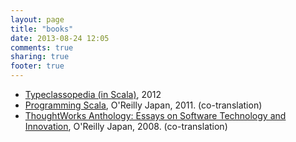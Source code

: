 ```yaml
---
layout: page
title: "books"
date: 2013-08-24 12:05
comments: true
sharing: true
footer: true
---
```

* [Typeclassopedia (in Scala)](http://typeclassopedia.bitbucket.org/index-ja.html), 2012
* [Programming Scala](http://www.amazon.co.jp/gp/product/4873114810?ie=UTF8&tag=everpeace-22&linkCode=as2&camp=247&creative=7399&creativeASIN=4873114810), O'Reilly Japan, 2011. (co-translation)
* [ThoughtWorks Anthology: Essays on Software Technology and Innovation](http://www.amazon.co.jp/gp/product/487311389X?ie=UTF8&tag=everpeace-22&linkCode=as2&camp=247&creative=7399&creativeASIN=487311389X), O'Reilly Japan, 2008. (co-translation)